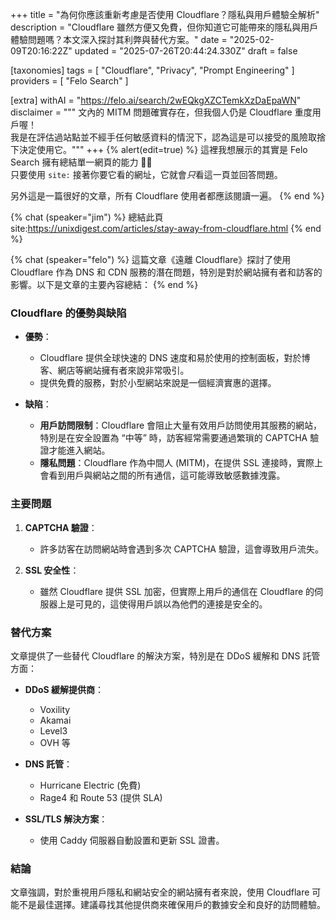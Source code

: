 +++
title = "為何你應該重新考慮是否使用 Cloudflare？隱私與用戶體驗全解析"
description = "Cloudflare 雖然方便又免費，但你知道它可能帶來的隱私與用戶體驗問題嗎？本文深入探討其利弊與替代方案。"
date = "2025-02-09T20:16:22Z"
updated = "2025-07-26T20:44:24.330Z"
draft = false

[taxonomies]
tags = [ "Cloudflare", "Privacy", "Prompt Engineering" ]
providers = [ "Felo Search" ]

[extra]
withAI = "<https://felo.ai/search/2wEQkgXZCTemkXzDaEpaWN>"
disclaimer = """
文內的 MITM 問題確實存在，但我個人仍是 Cloudflare 重度用戶喔！  
我是在評估過站點並不經手任何敏感資料的情況下，認為這是可以接受的風險取捨下決定使用它。"""
+++
{% alert(edit=true) %}
這裡我想展示的其實是 Felo Search 擁有總結單一網頁的能力 👀✨  \
只要使用 `site:` 接著你要它看的網址，它就會*只*看這一頁並回答問題。

另外這是一篇很好的文章，所有 Cloudflare 使用者都應該閱讀一遍。
{% end %}

{% chat (speaker="jim") %}
總結此頁 site:<https://unixdigest.com/articles/stay-away-from-cloudflare.html>
{% end %}

{% chat (speaker="felo") %}
這篇文章《遠離 Cloudflare》探討了使用 Cloudflare 作為 DNS 和 CDN 服務的潛在問題，特別是對於網站擁有者和訪客的影響。以下是文章的主要內容總結：
{% end %}

### Cloudflare 的優勢與缺陷

- **優勢**：
  - Cloudflare 提供全球快速的 DNS 速度和易於使用的控制面板，對於博客、網店等網站擁有者來說非常吸引。
  - 提供免費的服務，對於小型網站來說是一個經濟實惠的選擇。

- **缺陷**：
  - **用戶訪問限制**：Cloudflare 會阻止大量有效用戶訪問使用其服務的網站，特別是在安全設置為 “中等” 時，訪客經常需要通過繁瑣的 CAPTCHA 驗證才能進入網站。
  - **隱私問題**：Cloudflare 作為中間人 (MITM)，在提供 SSL 連接時，實際上會看到用戶與網站之間的所有通信，這可能導致敏感數據洩露。

### 主要問題

1. **CAPTCHA 驗證**：
   - 許多訪客在訪問網站時會遇到多次 CAPTCHA 驗證，這會導致用戶流失。

2. **SSL 安全性**：
   - 雖然 Cloudflare 提供 SSL 加密，但實際上用戶的通信在 Cloudflare 的伺服器上是可見的，這使得用戶誤以為他們的連接是安全的。

### 替代方案

文章提供了一些替代 Cloudflare 的解決方案，特別是在 DDoS 緩解和 DNS 託管方面：

- **DDoS 緩解提供商**：
  - Voxility
  - Akamai
  - Level3
  - OVH 等

- **DNS 託管**：
  - Hurricane Electric (免費)
  - Rage4 和 Route 53 (提供 SLA)

- **SSL/TLS 解決方案**：
  - 使用 Caddy 伺服器自動設置和更新 SSL 證書。

### 結論

文章強調，對於重視用戶隱私和網站安全的網站擁有者來說，使用 Cloudflare 可能不是最佳選擇。建議尋找其他提供商來確保用戶的數據安全和良好的訪問體驗。

